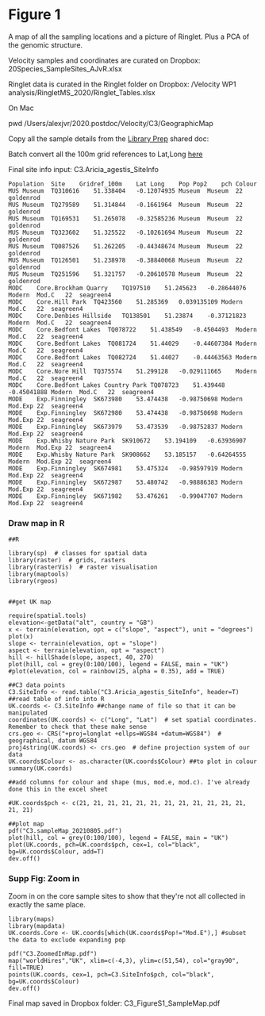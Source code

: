 # Figure 1

A map of all the sampling locations and a picture of Ringlet. Plus a PCA of the genomic structure. 

Velocity samples and coordinates are curated on Dropbox: 20Species_SampleSites_AJvR.xlsx

Ringlet data is curated in the Ringlet folder on Dropbox: /Velocity WP1 analysis/RingletMS_2020/Ringlet_Tables.xlsx

On Mac

pwd /Users/alexjvr/2020.postdoc/Velocity/C3/GeographicMap 

Copy all the sample details from the [Library Prep](https://docs.google.com/spreadsheets/d/1G9r50W0VV_ANZ19rIvqZpXWFemy2MW76_iXuyBuCQGA/edit#gid=1076895649) shared doc: 

Batch convert all the 100m grid references to Lat,Long [here](https://gridreferencefinder.com/batchConvert/batchConvert.php) 


Final site info input: C3.Aricia_agestis_SiteInfo
```
Population	Site	Gridref_100m	Lat	Long	Pop	Pop2	pch	Colour
MUS	Museum	TQ310616	51.338404	-0.12074935	Museum	Museum	22	goldenrod
MUS	Museum	TQ279589	51.314844	-0.1661964	Museum	Museum	22	goldenrod
MUS	Museum	TQ169531	51.265078	-0.32585236	Museum	Museum	22	goldenrod
MUS	Museum	TQ323602	51.325522	-0.10261694	Museum	Museum	22	goldenrod
MUS	Museum	TQ087526	51.262205	-0.44348674	Museum	Museum	22	goldenrod
MUS	Museum	TQ126501	51.238978	-0.38840068	Museum	Museum	22	goldenrod
MUS	Museum	TQ251596	51.321757	-0.20610578	Museum	Museum	22	goldenrod
MODC	Core.Brockham Quarry	TQ197510	51.245623	-0.28644076	Modern	Mod.C	22	seagreen4
MODC	Core.Hill Park	TQ423560	51.285369	0.039135109	Modern	Mod.C	22	seagreen4
MODC	Core.Denbies Hillside	TQ138501	51.23874	-0.37121823	Modern	Mod.C	22	seagreen4
MODC	Core.Bedfont Lakes	TQ078722	51.438549	-0.4504493	Modern	Mod.C	22	seagreen4
MODC	Core.Bedfont Lakes	TQ081724	51.44029	-0.44607384	Modern	Mod.C	22	seagreen4
MODC	Core.Bedfont Lakes	TQ082724	51.44027	-0.44463563	Modern	Mod.C	22	seagreen4
MODC	Core.Nore Hill	TQ375574	51.299128	-0.029111665	Modern	Mod.C	22	seagreen4
MODC	Core.Bedfont Lakes Country Park	TQ078723	51.439448	-0.45041888	Modern	Mod.C	22	seagreen4
MODE	Exp.Finningley	SK673980	53.474438	-0.98750698	Modern	Mod.Exp	22	seagreen4
MODE	Exp.Finningley	SK672980	53.474438	-0.98750698	Modern	Mod.Exp	22	seagreen4
MODE	Exp.Finningley	SK673979	53.473539	-0.98752837	Modern	Mod.Exp	22	seagreen4
MODE	Exp.Whisby Nature Park	SK910672	53.194109	-0.63936907	Modern	Mod.Exp	22	seagreen4
MODE	Exp.Whisby Nature Park	SK908662	53.185157	-0.64264555	Modern	Mod.Exp	22	seagreen4
MODE	Exp.Finningley	SK674981	53.475324	-0.98597919	Modern	Mod.Exp	22	seagreen4
MODE	Exp.Finningley	SK672987	53.480742	-0.98886383	Modern	Mod.Exp	22	seagreen4
MODE	Exp.Finningley	SK671982	53.476261	-0.99047707	Modern	Mod.Exp	22	seagreen4
```


### Draw map in R
```
##R

library(sp)  # classes for spatial data
library(raster)  # grids, rasters
library(rasterVis)  # raster visualisation
library(maptools)
library(rgeos)


##get UK map

require(spatial.tools)
elevation<-getData("alt", country = "GB")
x <- terrain(elevation, opt = c("slope", "aspect"), unit = "degrees")
plot(x)
slope <- terrain(elevation, opt = "slope")
aspect <- terrain(elevation, opt = "aspect")
hill <- hillShade(slope, aspect, 40, 270)
plot(hill, col = grey(0:100/100), legend = FALSE, main = "UK")
#plot(elevation, col = rainbow(25, alpha = 0.35), add = TRUE)

##C3 data points
C3.SiteInfo <- read.table("C3.Aricia_agestis_SiteInfo", header=T)  ##read table of info into R
UK.coords <- C3.SiteInfo ##change name of file so that it can be manipulated
coordinates(UK.coords) <- c("Long", "Lat")  # set spatial coordinates. Remember to check that these make sense
crs.geo <- CRS("+proj=longlat +ellps=WGS84 +datum=WGS84")  # geographical, datum WGS84
proj4string(UK.coords) <- crs.geo  # define projection system of our data
UK.coords$Colour <- as.character(UK.coords$Colour) ##to plot in colour
summary(UK.coords)

##add columns for colour and shape (mus, mod.e, mod.c). I've already done this in the excel sheet

#UK.coords$pch <- c(21, 21, 21, 21, 21, 21, 21, 21, 21, 21, 21, 21, 21, 21)

##plot map
pdf("C3.sampleMap_20210805.pdf")
plot(hill, col = grey(0:100/100), legend = FALSE, main = "UK")
plot(UK.coords, pch=UK.coords$pch, cex=1, col="black", bg=UK.coords$Colour, add=T)
dev.off()

```


### Supp Fig: Zoom in


Zoom in on the core sample sites to show that they're not all collected in exactly the same place. 

```
library(maps)
library(mapdata)
UK.coords.Core <- UK.coords[which(UK.coords$Pop!="Mod.E"),] #subset the data to exclude expanding pop

pdf("C3.ZoomedInMap.pdf")
map("worldHires","UK", xlim=c(-4,3), ylim=c(51,54), col="gray90", fill=TRUE)
points(UK.coords, cex=1, pch=C3.SiteInfo$pch, col="black", bg=UK.coords$Colour)
dev.off()
```


Final map saved in Dropbox folder: C3_FigureS1_SampleMap.pdf

